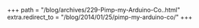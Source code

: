 +++
path = "/blog/archives/229-Pimp-my-Arduino-Co..html"
extra.redirect_to = "/blog/2014/01/25/pimp-my-arduino-co/"
+++
